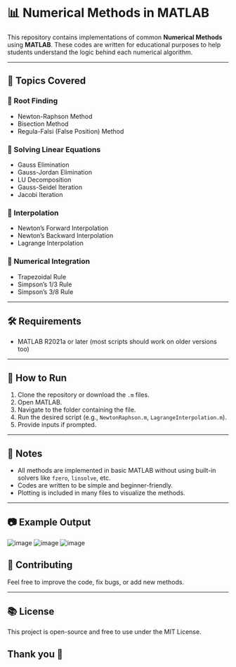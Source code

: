 # 📊 Numerical Methods in MATLAB

This repository contains implementations of common **Numerical Methods** using **MATLAB**. These codes are written for educational purposes to help students understand the logic behind each numerical algorithm.

---

## 🧠 Topics Covered

### 🔹 Root Finding

* Newton-Raphson Method
* Bisection Method
* Regula-Falsi (False Position) Method

### 🔹 Solving Linear Equations

* Gauss Elimination
* Gauss-Jordan Elimination
* LU Decomposition
* Gauss-Seidel Iteration
* Jacobi Iteration

### 🔹 Interpolation

* Newton’s Forward Interpolation
* Newton’s Backward Interpolation
* Lagrange Interpolation

### 🔹 Numerical Integration

* Trapezoidal Rule
* Simpson’s 1/3 Rule
* Simpson’s 3/8 Rule

---

## 🛠 Requirements

* MATLAB R2021a or later (most scripts should work on older versions too)

---

## 🚀 How to Run

1. Clone the repository or download the `.m` files.
2. Open MATLAB.
3. Navigate to the folder containing the file.
4. Run the desired script (e.g., `NewtonRaphson.m`, `LagrangeInterpolation.m`).
5. Provide inputs if prompted.

---

## 📌 Notes

* All methods are implemented in basic MATLAB without using built-in solvers like `fzero`, `linsolve`, etc.
* Codes are written to be simple and beginner-friendly.
* Plotting is included in many files to visualize the methods.

---

## 📷 Example Output
![image](https://github.com/user-attachments/assets/619b2e29-92c9-4182-b479-2575a70838b9)
![image](https://github.com/user-attachments/assets/40bebb24-7d20-41f4-b9c8-bbe5ee48a7d6)
![image](https://github.com/user-attachments/assets/8fba9409-8387-4494-b1df-3c10443254dc)


## 🤝 Contributing

Feel free to improve the code, fix bugs, or add new methods.

---

## 📚 License

This project is open-source and free to use under the MIT License.

## Thank you 🤍
